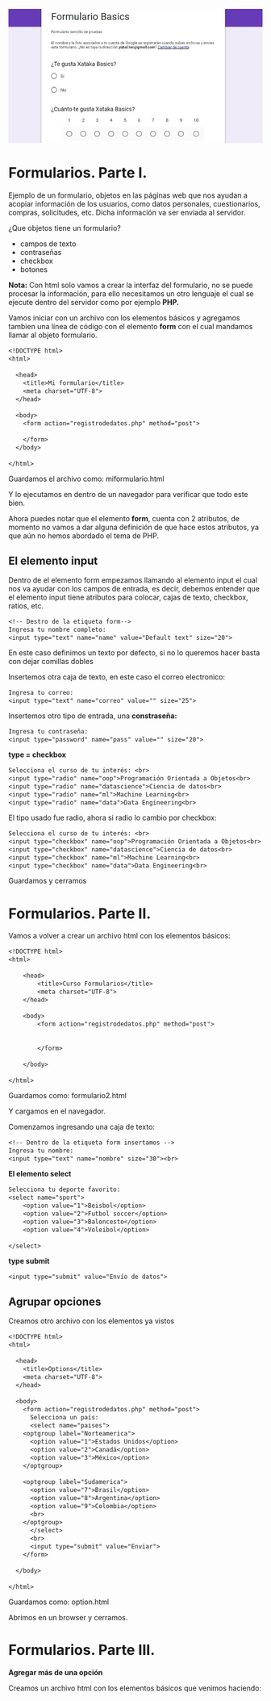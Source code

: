 ![](https://raw.githubusercontent.com/GabrielCourses/web_development/main/html/image/formulario.png)

# Formularios. Parte I.

Ejemplo de un formulario, objetos en las páginas web que nos ayudan a acopiar información de los usuarios, como datos personales, cuestionarios, compras, solicitudes, etc. Dicha información va ser enviada al servidor.

¿Que objetos tiene un formulario?

- campos de texto
- contraseñas
- checkbox
- botones

**Nota:** Con html solo vamos a crear la interfaz del formulario, no se puede procesar la información, para ello necesitamos un otro lenguaje el cual se ejecute dentro del servidor como por ejemplo **PHP.**

Vamos iniciar con un archivo con los elementos básicos y agregamos tambien una línea de código con el elemento **form** con el cual mandamos llamar al objeto formulario.

```
<!DOCTYPE html>
<html>

  <head>
    <title>Mi formulario</title>
    <meta charset="UTF-8">
  </head>
	
  <body>
    <form action="registrodedatos.php" method="post">

    </form>
  </body>

</html>
```

Guardamos el archivo como: miformulario.html

Y lo ejecutamos en dentro de un navegador para verificar que todo este bien.

Ahora puedes notar que el elemento **form**, cuenta con 2 atributos, de momento no vamos a dar alguna definición de que hace estos atributos, ya que aún no hemos abordado el tema de PHP.

## El elemento input

Dentro de el elemento form empezamos llamando al elemento input el cual nos va ayudar con los campos de entrada, es decir, debemos entender que el elemento input tiene atributos para colocar, cajas de texto, checkbox, ratios, etc.

```
<!-- Destro de la etiqueta form-->
Ingresa tu nombre completo:
<input type="text" name="name" value="Default text" size="20">
```

En este caso definimos un texto por defecto, si no lo queremos hacer basta con dejar comillas dobles

Insertemos otra caja de texto, en este caso el correo electronico:

```
Ingresa tu correo:
<input type="text" name="correo" value="" size="25">
```

Insertemos otro tipo de entrada, una **constraseña:**

```
Ingresa tu contraseña:
<input type="password" name="pass" value="" size="20">	
```

**type = checkbox**

```
Selecciona el curso de tu interés: <br>
<input type="radio" name="oop">Programación Orientada a Objetos<br>
<input type="radio" name="datascience">Ciencia de datos<br>
<input type="radio" name="ml">Machine Learning<br>
<input type="radio" name="data">Data Engineering<br>
```

El tipo usado fue radio, ahora si radio lo cambio por checkbox:

```
Selecciona el curso de tu interés: <br>
<input type="checkbox" name="oop">Programación Orientada a Objetos<br>
<input type="checkbox" name="datascience">Ciencia de datos<br>
<input type="checkbox" name="ml">Machine Learning<br>
<input type="checkbox" name="data">Data Engineering<br>
```

Guardamos y cerramos

# Formularios. Parte II.  

Vamos a volver a crear un archivo html con los elementos básicos:

```
<!DOCTYPE html>
<html>
	
	<head>
		<title>Curso Formularios</title>
		<meta charset="UTF-8">
	</head>
	
	<body>
		<form action="registrodedatos.php" method="post">
		
		
		</form>
		
	</body>
	
</html>
```

Guardamos como: formulario2.html

Y cargamos en el navegador.

Comenzamos ingresando una caja de texto:

```
<!-- Dentro de la etiqueta form insertamos -->
Ingresa tu nombre:
<input type="text" name="nombre" size="30"><br>
```

**El elemento select**

```
Selecciona tu deporte favorito:
<select name="sport">
	<option value="1">Beisbol</option>
	<option value="2">Futbol soccer</option>
	<option value="3">Baloncesto</option>
	<option value="4">Voleibol</option>
	
</select>
```

**type submit**

```
<input type="submit" value="Envío de datos">
```

## Agrupar opciones

Creamos otro archivo con los elementos ya vistos

```
<!DOCTYPE html>
<html>
  
  <head>
    <title>Options</title>
    <meta charset="UTF-8">
  </head>
  
  <body>
    <form action="registrodedatos.php" method="post">
      Selecciona un país:
      <select name="paises">
	<optgroup label="Norteamerica">
	  <option value="1">Estados Unidos</option>
	  <option value="2">Canadá</option>
	  <option value="3">México</option>
	</optgroup>

	<optgroup label="Sudamerica">
	  <option value="7">Brasil</option>
	  <option value="8">Argentina</option>
	  <option value="9">Colombia</option>
	  <br>
	</optgroup>
      </select>
      <br>    
      <input type="submit" value="Enviar">
    </form>

  </body>

</html>
```

Guardamos como: option.html

Abrimos en un browser y cerramos.

# Formularios. Parte III.

**Agregar más de una opción**

Creamos un archivo html con los elementos básicos que venimos haciendo:

```



```

